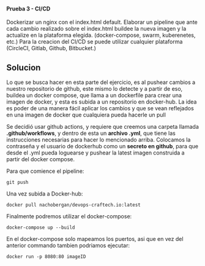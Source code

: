 #### Prueba 3 - CI/CD

Dockerizar un nginx con el index.html default.
Elaborar un pipeline que ante cada cambio realizado sobre el index.html buildee la nueva imagen y la actualize en la plataforma elegida. (docker-compose, swarm, kuberenetes, etc.)
Para la creacion del CI/CD se puede utilizar cualquier plataforma (CircleCI, Gitlab, Github, Bitbucket.)

## Solucion

Lo que se busca hacer en esta parte del ejercicio, es al pushear cambios a nuestro repositorio de github, este mismo lo detecte y a partir de eso, buildea un docker compose, que llama a un dockerfile para crear una imagen de docker, y esta es subida a un repositorio en docker-hub. La idea es poder de una manera fácil aplicar los cambios y que se vean reflejados en una imagen de docker que cualquiera pueda hacerle un pull

Se decidió usar github actions, y requiere que creemos una carpeta llamada **.github/workflows**, y dentro de esta un **archivo .yml**, que tiene las instrucciones necesarias para hacer lo mencionado arriba. Colocamos la contraseña y el usuario de dockerhub como un **secreto en github**, para que desde el .yml pueda loguearse y pushear la latest imagen construida a partir del docker compose.

Para que comience el pipeline:

```git push```

Una vez subida a Docker-hub:

```docker pull nachobergan/devops-craftech.io:latest```

Finalmente podremos utilizar el docker-compose:

 ```docker-compose up --build```

 En el docker-compose solo mapeamos los puertos, asi que en vez del anterior commando tambien podriamos ejecutar:

```docker run -p 8080:80 imageID```